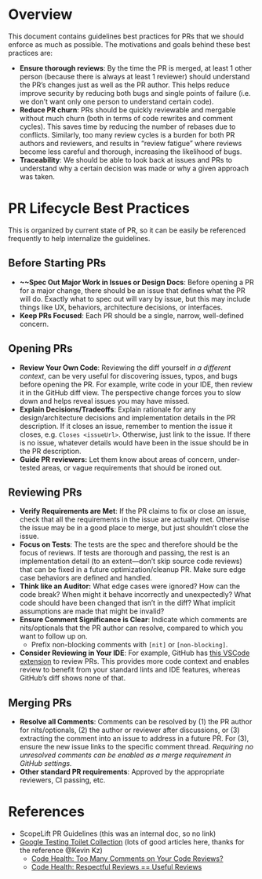 # Overview

This document contains guidelines best practices for PRs that we should enforce as much as possible. The motivations and goals behind these best practices are:

- **Ensure thorough reviews**: By the time the PR is merged, at least 1 other person (because there is always at least 1 reviewer) should understand the PR’s changes just as well as the PR author. This helps reduce improve security by reducing both bugs and single points of failure (i.e. we don’t want only one person to understand certain code).
- **Reduce PR churn**: PRs should be quickly reviewable and mergable without much churn (both in terms of code rewrites and comment cycles). This saves time by reducing the number of rebases due to conflicts. Similarly, too many review cycles is a burden for both PR authors and reviewers, and results in “review fatigue” where reviews become less careful and thorough, increasing the likelihood of bugs.
- **Traceability**: We should be able to look back at issues and PRs to understand why a certain decision was made or why a given approach was taken.

# PR Lifecycle Best Practices

This is organized by current state of PR, so it can be easily be referenced frequently to help internalize the guidelines.

## Before Starting PRs

- **~~Spec Out Major Work in Issues or Design Docs**: Before opening a PR for a major change, there should be an issue that defines what the PR will do. Exactly what to spec out will vary by issue, but this may include things like UX, behaviors, architecture decisions, or interfaces.
- **Keep PRs Focused**: Each PR should be a single, narrow, well-defined concern.

## Opening PRs

- **Review Your Own Code**: Reviewing the diff yourself *in a different context*, can be very useful for discovering issues, typos, and bugs before opening the PR. For example, write code in your IDE, then review it in the GitHub diff view. The perspective change forces you to slow down and helps reveal issues you may have missed.
- **Explain Decisions/Tradeoffs**: Explain rationale for any design/architecture decisions and implementation details in the PR description. If it closes an issue, remember to mention the issue it closes, e.g. `Closes <issueUrl>`. Otherwise, just link to the issue. If there is no issue, whatever details would have been in the issue should be in the PR description.
- **Guide PR reviewers:** Let them know about areas of concern, under-tested areas, or vague requirements that should be ironed out.

## Reviewing PRs

- **Verify Requirements are Met**: If the PR claims to fix or close an issue, check that all the requirements in the issue are actually met. Otherwise the issue may be in a good place to merge, but just shouldn’t close the issue.
- **Focus on Tests**: The tests are the spec and therefore should be the focus of reviews. If tests are thorough and passing, the rest is an implementation detail (to an extent—don’t skip source code reviews) that can be fixed in a future optimization/cleanup PR. Make sure edge case behaviors are defined and handled.
- **Think like an Auditor:** What edge cases were ignored? How can the code break? When might it behave incorrectly and unexpectedly? What code should have been changed that isn’t in the diff? What implicit assumptions are made that might be invalid?
- **Ensure Comment Significance is Clear**: Indicate which comments are nits/optionals that the PR author can resolve, compared to which you want to follow up on.
    - Prefix non-blocking comments with `[nit]` or `[non-blocking]`.
- **Consider Reviewing in Your IDE**: For example, GitHub has [this VSCode extension](https://marketplace.visualstudio.com/items?itemName=GitHub.vscode-pull-request-github) to review PRs. This provides more code context and enables review to benefit from your standard lints and IDE features, whereas GitHub’s diff shows none of that.

## Merging PRs

- **Resolve all Comments**: Comments can be resolved by (1) the PR author for nits/optionals, (2) the author or reviewer after discussions, or (3) extracting the comment into an issue to address in a future PR. For (3), ensure the new issue links to the specific comment thread. *Requiring no unresolved comments can be enabled as a merge requirement in GitHub settings.*
- **Other standard PR requirements**: Approved by the appropriate reviewers, CI passing, etc.

# References

- ScopeLift PR Guidelines (this was an internal doc, so no link)
- [Google Testing Toilet Collection](https://gerlacdt.github.io/posts/google-testing-toilet/) (lots of good articles here, thanks for the reference @Kevin Kz)
    - [Code Health: Too Many Comments on Your Code Reviews?](https://testing.googleblog.com/2017/06/code-health-too-many-comments-on-your.html)
    - [Code Health: Respectful Reviews == Useful Reviews](https://testing.googleblog.com/2019/11/code-health-respectful-reviews-useful.html)